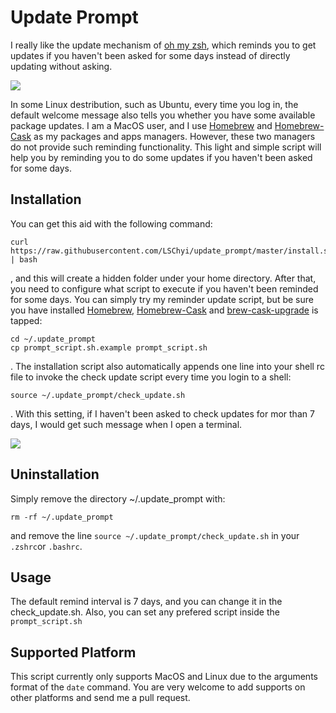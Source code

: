 # Update Prompt
I really like the update mechanism of [oh my zsh](https://github.com/robbyrussell/oh-my-zsh), which reminds you to get updates if you haven't been asked for some days instead of directly updating without asking.

![](https://i.imgur.com/I0QFr23.jpg)

In some Linux destribution, such as Ubuntu, every time you log in, the default welcome message also tells you whether you have some available package updates. I am a MacOS user, and I use [Homebrew](https://brew.sh/index_zh-tw.html) and [Homebrew-Cask](https://caskroom.github.io) as my packages and apps managers. However, these two managers do not provide such reminding functionality. This light and simple script will help you by reminding you to do some updates if you haven't been asked for some days.

## Installation
You can get this aid with the following command:

	curl https://raw.githubusercontent.com/LSChyi/update_prompt/master/install.sh | bash
	
, and this will create a hidden folder under your home directory. After that, you need to configure what script to execute if you haven't been reminded for some days. You can simply try my reminder update script, but be sure you have installed [Homebrew](https://brew.sh/index_zh-tw.html), [Homebrew-Cask](https://caskroom.github.io) and [brew-cask-upgrade](https://github.com/buo/homebrew-cask-upgrade) is tapped:

	cd ~/.update_prompt
	cp prompt_script.sh.example prompt_script.sh

. The installation script also automatically appends one line into your shell rc file to invoke the check update script every time you login to a shell:

    source ~/.update_prompt/check_update.sh

. With this setting, if I haven't been asked to check updates for mor than 7 days, I would get such message when I open a terminal.

![](https://i.imgur.com/WTiiaiR.png)
	
## Uninstallation
Simply remove the directory ~/.update_prompt with:
	
	rm -rf ~/.update_prompt

and remove the line `source ~/.update_prompt/check_update.sh` in your `.zshrc`or `.bashrc`.

## Usage
The default remind interval is 7 days, and you can change it in the check_update.sh. Also, you can set any prefered script inside the `prompt_script.sh`

## Supported Platform
This script currently only supports MacOS and Linux due to the arguments format of the `date` command. You are very welcome to add supports on other platforms and send me a pull request.
